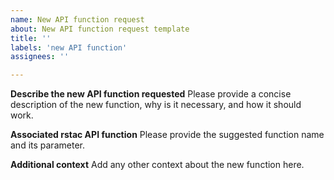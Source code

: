 ```yaml
---
name: New API function request
about: New API function request template
title: ''
labels: 'new API function'
assignees: ''

---
```


**Describe the new API function requested**
Please provide a concise description of the new function, why is it necessary, and how it should work. 

**Associated rstac API function**
Please provide the suggested function name and its parameter.

**Additional context**
Add any other context about the new function here.
